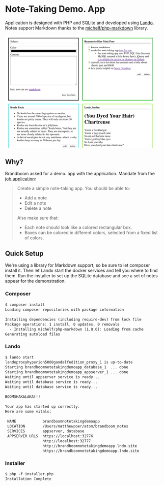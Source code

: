 # Note-Taking Demo. App

Application is designed with PHP and SQLite and developed using [Lando](https://github.com/lando/lando). Notes support Markdown thanks to the [michelf/php-markdown](https://michelf.ca/projects/php-markdown/) library.

![screenshot](screenshot.png)

## Why?
Brandboom asked for a demo. app with the application. Mandate from the [job application](https://stackoverflow.com/jobs/204945/lead-full-stack-developer-brandboom):

> Create a simple note-taking app. You should be able to:
> * Add a note
> * Edit a note
> * Delete a note
>
> Also make sure that:
> * Each note should look like a colored rectangular box.
> * Boxes can be colored in different colors, selected from a fixed list of colors.

## Quick Setup
We're using a library for Markdown support, so be sure to let composer install it. Then let Lando start the docker services and tell you where to find them. Run the installer to set up the SQLite database and see a set of notes appear for the demonstration.

### Composer

```
$ composer install
Loading composer repositories with package information

Installing dependencies (including require-dev) from lock file
Package operations: 1 install, 0 updates, 0 removals
  - Installing michelf/php-markdown (1.8.0): Loading from cache
Generating autoload files
```

### Lando
```
$ lando start
landoproxyhyperion5000gandalfedition_proxy_1 is up-to-date
Starting brandboomnotetakingdemoapp_database_1  ... done
Starting brandboomnotetakingdemoapp_appserver_1 ... done
Waiting until appserver service is ready...
Waiting until database service is ready...
Waiting until database service is ready...

BOOMSHAKALAKA!!!

Your app has started up correctly.
Here are some vitals:

 NAME            brandboomnotetakingdemoapp
 LOCATION        /Users/matthewpoer/atom/brandboom_notes
 SERVICES        appserver, database
 APPSERVER URLS  https://localhost:32776
                 http://localhost:32777
                 http://brandboomnotetakingdemoapp.lndo.site
                 https://brandboomnotetakingdemoapp.lndo.site
```

### Installer
```
$ php -f installer.php
Installation Complete
```
